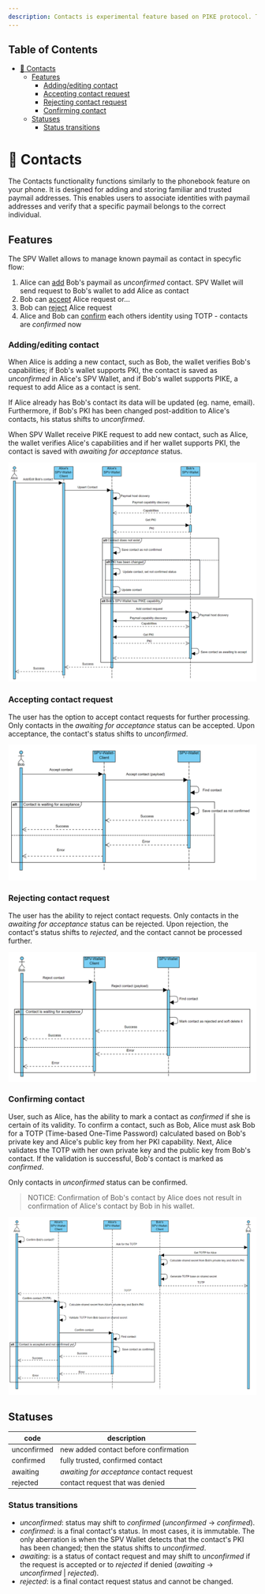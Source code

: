 ```yaml
---
description: Contacts is experimental feature based on PIKE protocol. TODO - add BRC URL describing PIKE.
---
```


## Table of Contents
- [🤝 Contacts](#-contacts)
  - [Features](#features)
    - [Adding/editing contact](#addingediting-contact)
    - [Accepting contact request](#accepting-contact-request)
    - [Rejecting contact request](#rejecting-contact-request)
    - [Confirming contact](#confirming-contact)
  - [Statuses](#statuses)
    - [Status transitions](#status-transitions)

# 🤝 Contacts

The Contacts functionality functions similarly to the phonebook feature on your phone. It is designed for adding and storing familiar and trusted paymail addresses. This enables users to associate identities with paymail addresses and verify that a specific paymail belongs to the correct individual.

## Features

The SPV Wallet allows to manage known paymail as contact in specyfic flow: 

1. Alice can [add](#addingediting-contact) Bob's paymail as *unconfirmed* contact. SPV Wallet will send request to Bob's wallet to add Alice as contact
2. Bob can [accept](#accepting-contact-request) Alice request or...
3. Bob can [reject](#rejecting-contact-request) Alice request
4. Alice and Bob can [confirm](#confirming-contact) each others identity using TOTP - contacts are *confirmed* now 

### Adding/editing contact

When Alice is adding a new contact, such as Bob, the wallet verifies Bob's capabilities; if Bob's wallet supports PKI, the contact is saved as *unconfirmed* in Alice's SPV Wallet, and if Bob's wallet supports PIKE, a request to add Alice as a contact is sent. 

If Alice already has Bob's contact its data will be updated (eg. name, email). Furthermore, if Bob's PKI has been changed post-addition to Alice's contacts, his status shifts to *unconfirmed*.

When SPV Wallet receive PIKE request to add new contact, such as Alice, the wallet verifies Alice's capabilities and if her wallet supports PKI, the contact is saved with *awaiting for acceptance* status. 

![Add contact](../.gitbook/assets/contacts/spv_contact_upsert.png)

### Accepting contact request

The user has the option to accept contact requests for further processing. Only contacts in the *awaiting for acceptance* status can be accepted. Upon acceptance, the contact's status shifts to *unconfirmed*.

![alt text](../.gitbook/assets/contacts/spv_contact_accept.png)

### Rejecting contact request

The user has the ability to reject contact requests. Only contacts in the *awaiting for acceptance* status can be rejected. Upon rejection, the contact's status shifts to *rejected*, and the contact cannot be processed further.

![alt text](../.gitbook/assets/contacts/spv_contact_reject.png)

### Confirming contact

User, such as Alice, has the ability to mark a contact as *confirmed* if she is certain of its validity. To confirm a contact, such as Bob, Alice must ask Bob for a TOTP (Time-based One-Time Password) calculated based on Bob's private key and Alice's public key from her PKI capability. Next, Alice validates the TOTP with her own private key and the public key from Bob's contact. If the validation is successful, Bob's contact is marked as *confirmed*.

Only contacts in *unconfirmed* status can be confirmed.

>NOTICE: Confirmation of Bob's contact by Alice does not result in confirmation of Alice's contact by Bob in his wallet.

![alt text](../.gitbook/assets/contacts/spv_contact_confirm.png)

## Statuses
| code | description |
|------|-------------|
|unconfirmed| new added contact before confirmation|
|confirmed| fully trusted, confirmed contact|
|awaiting| *awaiting for acceptance*  contact request|
|rejected| contact request that was denied|

### Status transitions
* *unconfirmed*: status may shift to *confirmed* (*unconfirmed* -> *confirmed*).
* *confirmed*: is a final contact's status. In most cases, it is immutable. The only aberration is when the SPV Wallet detects that the contact's PKI has been changed; then the status shifts to *unconfirmed*.
* *awaiting*: is a status of contact request and may shift to *unconfirmed* if the request is accepted or to *rejected* if denied (*awaiting* -> *unconfirmed* | *rejected*).
* *rejected*: is a final contact request status and cannot be changed.
